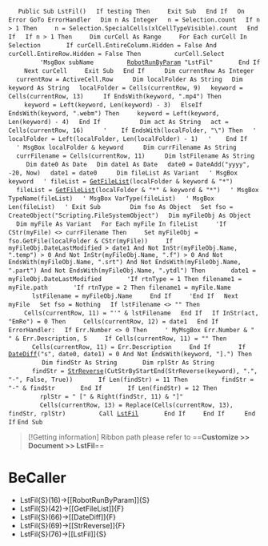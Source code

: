 &nbsp;&nbsp;&nbsp;&nbsp;
`Public Sub LstFil()`
&nbsp;&nbsp;&nbsp;&nbsp;`If testing Then`
&nbsp;&nbsp;&nbsp;&nbsp;&nbsp;&nbsp;&nbsp;&nbsp;`Exit Sub`
&nbsp;&nbsp;&nbsp;&nbsp;`End If`
&nbsp;&nbsp;&nbsp;&nbsp;`On Error GoTo ErrorHandler`
&nbsp;&nbsp;&nbsp;&nbsp;`Dim n As Integer`
&nbsp;&nbsp;&nbsp;&nbsp;`n = Selection.count`
&nbsp;&nbsp;&nbsp;&nbsp;`If n > 1 Then`
&nbsp;&nbsp;&nbsp;&nbsp;&nbsp;&nbsp;&nbsp;&nbsp;`n = Selection.SpecialCells(xlCellTypeVisible).count`
&nbsp;&nbsp;&nbsp;&nbsp;`End If`
&nbsp;&nbsp;&nbsp;&nbsp;`If n > 1 Then`
&nbsp;&nbsp;&nbsp;&nbsp;&nbsp;&nbsp;&nbsp;&nbsp;`Dim curCell As Range`
&nbsp;&nbsp;&nbsp;&nbsp;&nbsp;&nbsp;&nbsp;&nbsp;`For Each curCell In Selection`
&nbsp;&nbsp;&nbsp;&nbsp;&nbsp;&nbsp;&nbsp;&nbsp;&nbsp;&nbsp;&nbsp;&nbsp;`If curCell.EntireColumn.Hidden = False And curCell.EntireRow.Hidden = False Then`
&nbsp;&nbsp;&nbsp;&nbsp;&nbsp;&nbsp;&nbsp;&nbsp;&nbsp;&nbsp;&nbsp;&nbsp;&nbsp;&nbsp;&nbsp;&nbsp;`curCell.Select`
&nbsp;&nbsp;&nbsp;&nbsp;&nbsp;&nbsp;&nbsp;&nbsp;&nbsp;&nbsp;&nbsp;&nbsp;&nbsp;&nbsp;&nbsp;&nbsp;`'MsgBox subName`
&nbsp;&nbsp;&nbsp;&nbsp;&nbsp;&nbsp;&nbsp;&nbsp;&nbsp;&nbsp;&nbsp;&nbsp;&nbsp;&nbsp;&nbsp;&nbsp;[`RobotRunByParam`](RobotRunByParam)` "LstFil"`
&nbsp;&nbsp;&nbsp;&nbsp;&nbsp;&nbsp;&nbsp;&nbsp;&nbsp;&nbsp;&nbsp;&nbsp;`End If`
&nbsp;&nbsp;&nbsp;&nbsp;&nbsp;&nbsp;&nbsp;&nbsp;`Next curCell`
&nbsp;&nbsp;&nbsp;&nbsp;&nbsp;&nbsp;&nbsp;&nbsp;`Exit Sub`
&nbsp;&nbsp;&nbsp;&nbsp;`End If`
&nbsp;&nbsp;&nbsp;&nbsp;
&nbsp;&nbsp;&nbsp;&nbsp;`Dim currentRow As Integer`
&nbsp;&nbsp;&nbsp;&nbsp;`currentRow = ActiveCell.Row`
&nbsp;&nbsp;&nbsp;&nbsp;
&nbsp;&nbsp;&nbsp;&nbsp;`Dim localFolder As String`
&nbsp;&nbsp;&nbsp;&nbsp;`Dim keyword As String`
&nbsp;&nbsp;&nbsp;&nbsp;`localFolder = Cells(currentRow, 9)`
&nbsp;&nbsp;&nbsp;&nbsp;`keyword = Cells(currentRow, 13)`
&nbsp;&nbsp;&nbsp;&nbsp;
&nbsp;&nbsp;&nbsp;&nbsp;`If EndsWith(keyword, ".mp4") Then`
&nbsp;&nbsp;&nbsp;&nbsp;&nbsp;&nbsp;&nbsp;&nbsp;`keyword = Left(keyword, Len(keyword) - 3)`
&nbsp;&nbsp;&nbsp;&nbsp;`ElseIf EndsWith(keyword, ".webm") Then`
&nbsp;&nbsp;&nbsp;&nbsp;&nbsp;&nbsp;&nbsp;&nbsp;`keyword = Left(keyword, Len(keyword) - 4)`
&nbsp;&nbsp;&nbsp;&nbsp;`End If`
&nbsp;&nbsp;&nbsp;&nbsp;
&nbsp;&nbsp;&nbsp;&nbsp;
&nbsp;&nbsp;&nbsp;&nbsp;
&nbsp;&nbsp;&nbsp;&nbsp;`Dim act As String`
&nbsp;&nbsp;&nbsp;&nbsp;`act = Cells(currentRow, 16)`
&nbsp;&nbsp;&nbsp;&nbsp;
&nbsp;&nbsp;&nbsp;&nbsp;`'    If EndsWith(localFolder, "\") Then`
&nbsp;&nbsp;&nbsp;&nbsp;`'        localFolder = Left(localFolder, Len(localFolder) - 1)`
&nbsp;&nbsp;&nbsp;&nbsp;`'    End If`
&nbsp;&nbsp;&nbsp;&nbsp;
&nbsp;&nbsp;&nbsp;&nbsp;`' MsgBox localFolder & keyword`
&nbsp;&nbsp;&nbsp;&nbsp;
&nbsp;&nbsp;&nbsp;&nbsp;`Dim currFilename As String`
&nbsp;&nbsp;&nbsp;&nbsp;`currFilename = Cells(currentRow, 11)`
&nbsp;&nbsp;&nbsp;&nbsp;
&nbsp;&nbsp;&nbsp;&nbsp;`Dim lstFilename As String`
&nbsp;&nbsp;&nbsp;&nbsp;
&nbsp;&nbsp;&nbsp;&nbsp;`Dim date0 As Date`
&nbsp;&nbsp;&nbsp;&nbsp;`Dim date1 As Date`
&nbsp;&nbsp;&nbsp;&nbsp;`date0 = DateAdd("yyyy", -20, Now)`
&nbsp;&nbsp;&nbsp;&nbsp;`date1 = date0`
&nbsp;&nbsp;&nbsp;&nbsp;
&nbsp;&nbsp;&nbsp;&nbsp;`Dim fileList As Variant`
&nbsp;&nbsp;&nbsp;&nbsp;`' MsgBox keyword`
&nbsp;&nbsp;&nbsp;&nbsp;`' fileList = `[`GetFileList`](GetFileList)`(localFolder & keyword & "*")`
&nbsp;&nbsp;&nbsp;&nbsp;`fileList = `[`GetFileList`](GetFileList)`(localFolder & "*" & keyword & "*")`
&nbsp;&nbsp;&nbsp;&nbsp;`' MsgBox TypeName(fileList)`
&nbsp;&nbsp;&nbsp;&nbsp;`' MsgBox VarType(fileList)`
&nbsp;&nbsp;&nbsp;&nbsp;`' MsgBox Len(fileList)`
&nbsp;&nbsp;&nbsp;&nbsp;`' Exit Sub`
&nbsp;&nbsp;&nbsp;&nbsp;
&nbsp;&nbsp;&nbsp;&nbsp;
&nbsp;&nbsp;&nbsp;&nbsp;`Dim fso As Object`
&nbsp;&nbsp;&nbsp;&nbsp;`Set fso = CreateObject("Scripting.FileSystemObject")`
&nbsp;&nbsp;&nbsp;&nbsp;`Dim myFileObj As Object`
&nbsp;&nbsp;&nbsp;&nbsp;`Dim myFile As Variant`
&nbsp;&nbsp;&nbsp;&nbsp;`For Each myFile In fileList`
&nbsp;&nbsp;&nbsp;&nbsp;&nbsp;&nbsp;&nbsp;&nbsp;`'If CStr(myFile) <> currFilename Then`
&nbsp;&nbsp;&nbsp;&nbsp;&nbsp;&nbsp;&nbsp;&nbsp;`Set myFileObj = fso.GetFile(localFolder & CStr(myFile))`
&nbsp;&nbsp;&nbsp;&nbsp;&nbsp;&nbsp;&nbsp;&nbsp;`If myFileObj.DateLastModified > date1 And Not InStr(myFileObj.Name, ".temp") > 0 And Not InStr(myFileObj.Name, ".f") > 0 And Not EndsWith(myFileObj.Name, ".srt") And Not EndsWith(myFileObj.Name, ".part") And Not EndsWith(myFileObj.Name, ".ytdl") Then`
&nbsp;&nbsp;&nbsp;&nbsp;&nbsp;&nbsp;&nbsp;&nbsp;&nbsp;&nbsp;&nbsp;&nbsp;`date1 = myFileObj.DateLastModified`
&nbsp;&nbsp;&nbsp;&nbsp;&nbsp;&nbsp;&nbsp;&nbsp;&nbsp;&nbsp;&nbsp;&nbsp;`'If rtnType = 1 Then filename1 = myFile.path`
&nbsp;&nbsp;&nbsp;&nbsp;&nbsp;&nbsp;&nbsp;&nbsp;&nbsp;&nbsp;&nbsp;&nbsp;`'If rtnType = 2 Then filename1 = myFile.Name`
&nbsp;&nbsp;&nbsp;&nbsp;&nbsp;&nbsp;&nbsp;&nbsp;&nbsp;&nbsp;&nbsp;&nbsp;`lstFilename = myFileObj.Name`
&nbsp;&nbsp;&nbsp;&nbsp;&nbsp;&nbsp;&nbsp;&nbsp;`End If`
&nbsp;&nbsp;&nbsp;&nbsp;&nbsp;&nbsp;&nbsp;&nbsp;`'End If`
&nbsp;&nbsp;&nbsp;&nbsp;`Next myFile`
&nbsp;&nbsp;&nbsp;&nbsp;`Set fso = Nothing`
&nbsp;&nbsp;&nbsp;&nbsp;`If lstFilename <> "" Then`
&nbsp;&nbsp;&nbsp;&nbsp;&nbsp;&nbsp;&nbsp;&nbsp;`Cells(currentRow, 11) = "'" & lstFilename`
&nbsp;&nbsp;&nbsp;&nbsp;`End If`
&nbsp;&nbsp;&nbsp;&nbsp;`If InStr(act, "EmRe") = 0 Then`
&nbsp;&nbsp;&nbsp;&nbsp;&nbsp;&nbsp;&nbsp;&nbsp;`Cells(currentRow, 12) = date1`
&nbsp;&nbsp;&nbsp;&nbsp;`End If`
&nbsp;&nbsp;&nbsp;&nbsp;
&nbsp;&nbsp;&nbsp;&nbsp;
`ErrorHandler:`
&nbsp;&nbsp;&nbsp;&nbsp;`If Err.Number <> 0 Then`
&nbsp;&nbsp;&nbsp;&nbsp;&nbsp;&nbsp;&nbsp;&nbsp;`' MyMsgBox Err.Number & " " & Err.Description, 5`
&nbsp;&nbsp;&nbsp;&nbsp;&nbsp;&nbsp;&nbsp;&nbsp;`If Cells(currentRow, 11) = "" Then`
&nbsp;&nbsp;&nbsp;&nbsp;&nbsp;&nbsp;&nbsp;&nbsp;&nbsp;&nbsp;&nbsp;&nbsp;`Cells(currentRow, 11) = Err.Description`
&nbsp;&nbsp;&nbsp;&nbsp;&nbsp;&nbsp;&nbsp;&nbsp;`End If`
&nbsp;&nbsp;&nbsp;&nbsp;
&nbsp;&nbsp;&nbsp;&nbsp;&nbsp;&nbsp;&nbsp;&nbsp;`If `[`DateDiff`](DateDiff)`("s", date0, date1) = 0 And Not EndsWith(keyword, "].") Then`
&nbsp;&nbsp;&nbsp;&nbsp;
&nbsp;&nbsp;&nbsp;&nbsp;&nbsp;&nbsp;&nbsp;&nbsp;&nbsp;&nbsp;&nbsp;&nbsp;`Dim findStr As String`
&nbsp;&nbsp;&nbsp;&nbsp;&nbsp;&nbsp;&nbsp;&nbsp;&nbsp;&nbsp;&nbsp;&nbsp;`Dim rplStr As String`
&nbsp;&nbsp;&nbsp;&nbsp;&nbsp;&nbsp;&nbsp;&nbsp;&nbsp;&nbsp;&nbsp;&nbsp;`findStr = `[`StrReverse`](StrReverse)`(CutStrByStartEnd(StrReverse(keyword), ".", "-", False, True))`
&nbsp;&nbsp;&nbsp;&nbsp;&nbsp;&nbsp;&nbsp;&nbsp;&nbsp;&nbsp;&nbsp;&nbsp;`If Len(findStr) = 11 Then`
&nbsp;&nbsp;&nbsp;&nbsp;&nbsp;&nbsp;&nbsp;&nbsp;&nbsp;&nbsp;&nbsp;&nbsp;&nbsp;&nbsp;&nbsp;&nbsp;`findStr = "-" & findStr`
&nbsp;&nbsp;&nbsp;&nbsp;&nbsp;&nbsp;&nbsp;&nbsp;&nbsp;&nbsp;&nbsp;&nbsp;`End If`
&nbsp;&nbsp;&nbsp;&nbsp;&nbsp;&nbsp;&nbsp;&nbsp;&nbsp;&nbsp;&nbsp;&nbsp;`If Len(findStr) = 12 Then`
&nbsp;&nbsp;&nbsp;&nbsp;&nbsp;&nbsp;&nbsp;&nbsp;&nbsp;&nbsp;&nbsp;&nbsp;&nbsp;&nbsp;&nbsp;&nbsp;`rplStr = " [" & Right(findStr, 11) & "]"`
&nbsp;&nbsp;&nbsp;&nbsp;&nbsp;&nbsp;&nbsp;&nbsp;&nbsp;&nbsp;&nbsp;&nbsp;&nbsp;&nbsp;&nbsp;&nbsp;`Cells(currentRow, 13) = Replace(Cells(currentRow, 13), findStr, rplStr)`
&nbsp;&nbsp;&nbsp;&nbsp;&nbsp;&nbsp;&nbsp;&nbsp;&nbsp;&nbsp;&nbsp;&nbsp;&nbsp;&nbsp;&nbsp;&nbsp;`Call `[`LstFil`](LstFil)
&nbsp;&nbsp;&nbsp;&nbsp;&nbsp;&nbsp;&nbsp;&nbsp;&nbsp;&nbsp;&nbsp;&nbsp;`End If`
&nbsp;&nbsp;&nbsp;&nbsp;&nbsp;&nbsp;&nbsp;&nbsp;`End If`
&nbsp;&nbsp;&nbsp;&nbsp;
&nbsp;&nbsp;&nbsp;&nbsp;`End If`
`End Sub`


> [!Getting information]
> Ribbon path please refer to ==**Customize >> Document >> LstFil**==


# BeCaller
- LstFil{S}(16)->[[RobotRunByParam]]{S}
- LstFil{S}(42)->[[GetFileList]]{F}
- LstFil{S}(66)->[[DateDiff]]{F}
- LstFil{S}(69)->[[StrReverse]]{F}
- LstFil{S}(76)->[[LstFil]]{S}

